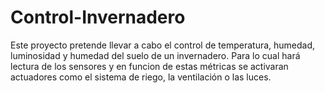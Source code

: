 # Control-Invernadero
Este proyecto pretende llevar a cabo el control de temperatura, humedad, luminosidad y humedad del suelo de un invernadero. Para lo cual hará lectura de los sensores y en funcion de estas métricas se activaran actuadores como el sistema de riego, la ventilación o las luces.
